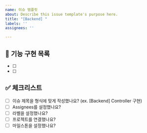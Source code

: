 ```yaml
---
name: 이슈 템플릿
about: Describe this issue template's purpose here.
title: "[Backend] "
labels: ''
assignees: ''

---
```


## 🚀 기능 구현 목록

<!-- 체크박스 양옆 공백을 지우지 않도록 유의해주세요! -->
<!-- 예시: - [ ] Member Controller 구현 -->

- [ ] 
- [ ] 


## ✅ 체크리스트
<!-- 지킨 내용은 괄호안에 x를 공백없이 입력해주세요! (ex. - [x] ) -->

- [ ]  이슈 제목을 형식에 맞게 작성했나요? (ex. [Backend] Controller 구현)
- [ ]  Assignees를 설정했나요?
- [ ]  라벨을 설정했나요?
- [ ]  프로젝트를 연결했나요?
- [ ]  마일스톤을 설정했나요?
